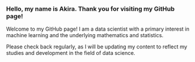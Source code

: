 ### Hello, my name is Akira. Thank you for visiting my GitHub page!

Welcome to my GitHub page! I am a data scientist with a primary interest in machine learning and the underlying mathematics and statistics.

Please check back regularly, as I will be updating my content to reflect my studies and development in the field of data science.

<!--
**akitak/akitak** is a ✨ _special_ ✨ repository because its `README.md` (this file) appears on your GitHub profile.

Here are some ideas to get you started:

- 🔭 I’m currently working on ...
- 🌱 I’m currently learning ...
- 👯 I’m looking to collaborate on ...
- 🤔 I’m looking for help with ...
- 💬 Ask me about ...
- 📫 How to reach me: ...
- 😄 Pronouns: ...
- ⚡ Fun fact: ...
-->
